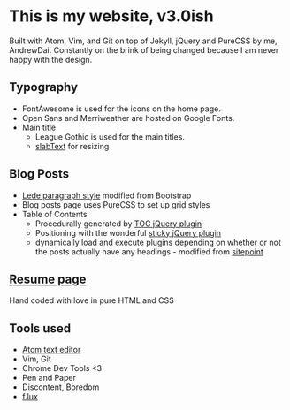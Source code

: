 # This is my website, v3.0ish

Built with Atom, Vim, and Git on top of Jekyll, jQuery and PureCSS by me, AndrewDai.
Constantly on the brink of being changed because I am never happy with the
design.

## Typography

 - FontAwesome is used for the icons on the home page.
 - Open Sans and Merriweather are hosted on Google Fonts.
 - Main title
   - League Gothic is used for the main titles.
   - [slabText](http://freqdec.github.io/slabText/) for resizing

## Blog Posts

 - [Lede paragraph style](https://github.com/BunsenMcDubbs/bunsenmcdubbs.github.io/blob/master/css/post.css#L53-L59) modified from Bootstrap
 - Blog posts page uses PureCSS to set up grid styles
 - Table of Contents 
   - Procedurally generated by [TOC jQuery plugin](http://projects.jga.me/toc/)
   - Positioning with the wonderful [sticky jQuery plugin](http://stickyjs.com)
   - dynamically load and execute plugins depending on whether or not the posts actually have any headings - modified from [sitepoint](http://www.sitepoint.com/dynamically-load-jquery-library-javascript/)

## [Resume page](http://andrewdai.co/resume)

Hand coded with love in pure HTML and CSS

## Tools used

 - [Atom text editor](http://atom.io)
 - Vim, Git
 - Chrome Dev Tools &lt;3
 - Pen and Paper
 - Discontent, Boredom
 - [f.lux](https://justgetflux.com/)

